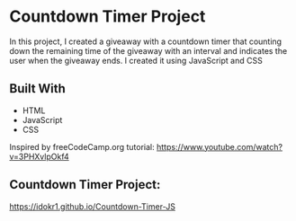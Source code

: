 # Countdown Timer Project
In this project, I created a giveaway with a countdown timer that counting down the remaining time of the giveaway with an interval and indicates the user when the giveaway ends.
I created it using JavaScript and CSS


## Built With
- HTML
- JavaScript
- CSS

Inspired by freeCodeCamp.org tutorial: https://www.youtube.com/watch?v=3PHXvlpOkf4

## Countdown Timer Project:
https://idokr1.github.io/Countdown-Timer-JS
